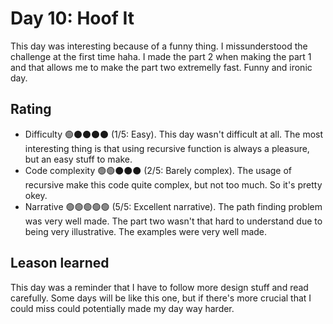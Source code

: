 # Day 10: Hoof It

This day was interesting because of a funny thing. I missunderstood the challenge at the first time haha. I made the part 2 when making the part 1 and that allows me to make the part two extremelly fast. Funny and ironic day.

## Rating
- Difficulty 🟢⚫️⚫️⚫️⚫️ (1/5: Easy). This day wasn't difficult at all. The most interesting thing is that using recursive function is always a pleasure, but an easy stuff to make.
- Code complexity 🟢🟢⚫️⚫️⚫️ (2/5: Barely complex). The usage of recursive make this code quite complex, but not too much. So it's pretty okey.
- Narrative 🟢🟢🟢🟢🟢 (5/5: Excellent narrative). The path finding problem was very well made. The part two wasn't that hard to understand due to being very illustrative. The examples were very well made.

## Leason learned
This day was a reminder that I have to follow more design stuff and read carefully. Some days will be like this one, but if there's more crucial that I could miss could potentially made my day way harder.